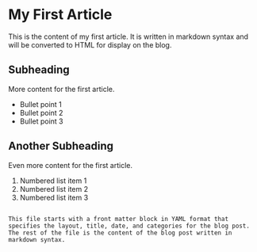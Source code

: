 # My First Article

This is the content of my first article. It is written in markdown syntax and will be converted to HTML for display on the blog.

## Subheading

More content for the first article.

- Bullet point 1
- Bullet point 2
- Bullet point 3

## Another Subheading

Even more content for the first article.

1. Numbered list item 1
2. Numbered list item 2
3. Numbered list item 3
```

This file starts with a front matter block in YAML format that specifies the layout, title, date, and categories for the blog post. The rest of the file is the content of the blog post written in markdown syntax.